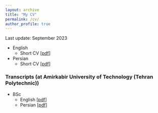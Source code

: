 ```yaml
---
layout: archive
title: "My CV"
permalink: /cv/
author_profile: true
---
```


Last update: September 2023
- English
  - Short CV [[pdf](/files/mahdi_niknejad_2023_09_23_short_cv.pdf)]
- Persian
  - Short CV [[pdf](/files/mahdi-niknejad-short-cv-fa.pdf)]


### Transcripts (at Amirkabir University of Technology (Tehran Polytechnic))
- BSc 
  - English [[pdf](/files/B.Sc.Transcript-en.pdf)]
  - Persian [[pdf](/files/B.Sc.Transcript-fa.pdf)]
